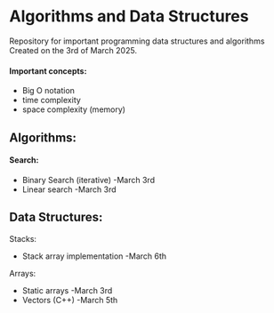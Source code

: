 # Algorithms and Data Structures

Repository for important programming data structures and algorithms  
Created on the 3rd of March 2025.

#### Important concepts:
- Big O notation
- time complexity
- space complexity (memory)

## Algorithms:

#### Search:
- Binary Search (iterative) -March 3rd
- Linear search -March 3rd

## Data Structures:

Stacks:
- Stack array implementation -March 6th

Arrays:
- Static arrays -March 3rd
- Vectors (C++) -March 5th